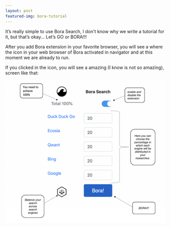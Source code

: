 ```yaml
---
layout: post
featured-img: bora-tutorial
---
```

It’s really simple to use Bora Search, I don't know why we write a tutorial for it, but that’s okay... Let’s GO or BORA!!!

After you add Bora extension in your favorite browser, you will see a where the icon in your web browser of Bora activated in navigator and at this moment we are already to run.

If you clicked in the icon, you will see a amazing (I know is not so amazing), screen like that:

![tutorial](/assets/img/posts/bora-bora-tutorial.jpg)
